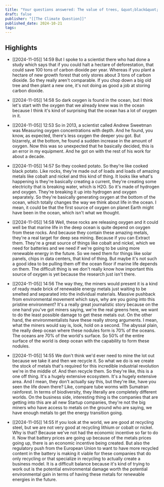 ```yaml
---
title: "Your questions answered: The value of trees, &quot;black&quot; oxygen, AI&#39;s carbon footprint"
draft: false
publisher: "[[The Climate Question]]"
published_date: 2024-10-21
tags:
---
```



## Highlights
* [[2024-11-05]] 14:59  But I spoke to a scientist there who had done a study which says that if you could halt a hectare of deforestation, that could save 100 tons of carbon dioxide per year. Whereas if you plant a hectare of new growth forest that only stores about 3 tons of carbon dioxide. So they really aren't comparable. If you chop down a big old tree and then plant a new one, it's not doing as good a job at storing carbon dioxide.

* [[2024-11-05]] 14:58  So dark oxygen is found in the ocean, but I think let's start with the oxygen that we already knew was in the ocean because I think it's kind of surprising that the ocean has a lot of oxygen in it.

* [[2024-11-05]] 12:53  So in 2013, a scientist called Andrew Sweetman was Measuring oxygen concentrations with depth. And he found, you know, as expected, there's less oxygen the deeper you got. But bizarrely, at the bottom, he found a sudden increase in the amount of oxygen. Now this was so unexpected that he basically decided, this is an error in my equipment. And he got on with the rest of his work for about a decade.

* [[2024-11-05]] 14:57  So they cooked potato. So they're like cooked black potato. Like rocks, they're made out of loads and loads of amazing metals like cobalt and nickel and this kind of thing. It looks like what's happening is they're basically creating a current, they're creating some electricity that is breaking water, which is H2O. So it's made of hydrogen and oxygen. They're breaking it up into hydrogen and oxygen separately. So they're basically generating oxygen at the bottom of the ocean, which totally changes the way we think about life in the ocean. I mean, it could be that the first source of oxygen on planet Earth might have been in the ocean, which isn't what we thought.

* [[2024-11-05]] 14:58  Well, these rocks are releasing oxygen and it could well be that marine life in the deep ocean is quite depend on oxygen from these rocks. And because they contain these amazing metals, they're a real target for deep sea mining. Because if you can Extract them. They're a great source of things like cobalt and nickel, which we need for batteries and we need if we're going to be using more renewable energy in the future. So we need them for things like solar panels, chips in data centers, that kind of thing. But maybe it's not such a good idea to be pulling them off the ocean floor if marine life depends on them. The difficult thing is we don't really know how important this source of oxygen is yet because the research just isn't there.

* [[2024-11-05]] 14:56  The way they, the miners would present it is a kind of ready made brick of renewable energy metals just waiting to be smelted and separated into the individual materials. Massive pushback from environmental movement which says, why are you going into this pristine environment? It's a really great journalistic story because on the one hand you've got miners saying, we're the real greens here, we want to do the least possible damage to get these metals out. On the other hand, the environmentalists have these really strong arguments. I mean, what the miners would say is, look, hold on a second. The abyssal plain, the really deep ocean where these nodules form is 70% of the oceans. The oceans are 70% of the world's surface. So 50% of the entire surface of the world is deep ocean with the capability to form these nodules.

* [[2024-11-05]] 14:55  We don't think we'd ever need to mine the lot out because we take it and then we recycle it. So what we do is we create the stock of metals that's required for this incredible industrial revolution we're in the middle of. And then recycle them. So they're like, this is a one off thing. It's a hugely extensive ecosystem. It's a hugely extensive area. And I mean, they don't actually say this, but they're like, have you seen the life down there? Like, compare tube worms with Sumatran rainforest. In terms of biodiversity, they literally are completely different worlds. On the business side, interesting thing is the companies that are getting into this are all new Startup companies, they're not the big miners who have access to metals on the ground who are saying, we have enough metals to get the energy transition going.

* [[2024-11-05]] 14:55  If you look at the world, we are good at recycling steel, but we are not very good at recycling lithium or cobalt or nickel. Why is that? Because we've not had the economic incentive so far to do it. Now that battery prices are going up because of the metals prices going up, there is an economic incentive being created. But also the regulatory push from the European Union to want to have more recycled content in the battery is making it viable for these companies that do only recycling or that specialize in recycling to actually create a business model. It is a difficult balance because it's kind of trying to work out is the potential environmental damage worth the potential environmental gain in terms of having these metals for renewable energies in the future.

